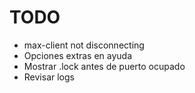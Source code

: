 # TODO

- max-client not disconnecting
- Opciones extras en ayuda
- Mostrar .lock antes de puerto ocupado
- Revisar logs